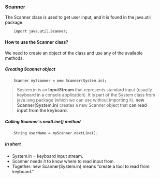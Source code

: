 ### Scanner

The Scanner class is used to get user input, and it is found in the java.util package.
```
    import java.util.Scanner;
```

#### How to use the Scanner class?

We need to create an object of the class and use any of the available methods.

##### Creating Scanner object
```
    Scanner myScanner = new Scanner(System.in);
```

> System.in is an **InputStream** that represents standard input (usually keyboard in a console application).
> It is part of the System class from java.lang package (which we can use without importing it).
> **new Scanner(System.in)** creates a new Scanner object that **can read input from the keyboard**.

#####  Calling Scanner's nextLine() method
```
    String userName = myScanner.nextLine();
```

##### In short

- System.in = keyboard input stream.
- Scanner needs it to know where to read input from.
- Together: new Scanner(System.in) means “create a tool to read from keyboard.”